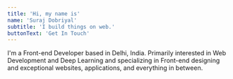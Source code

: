 ```yaml
---
title: 'Hi, my name is'
name: 'Suraj Dobriyal'
subtitle: 'I build things on web.'
buttonText: 'Get In Touch'
---
```


I'm a Front-end Developer based in Delhi, India. Primarily interested in Web Development and Deep Learning and specializing in Front-end designing and exceptional websites, applications, and everything in between.